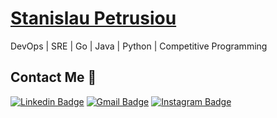  # <a href="https://www.linkedin.com/in/petrusioustanislau/">Stanislau Petrusiou</a>
 
DevOps | SRE | Go | Java | Python | Competitive Programming


##  Contact Me :speech_balloon:
[![Linkedin Badge](https://img.shields.io/badge/-petrusioustanislau-blue?style=flat-square&logo=Linkedin&logoColor=white&link=https://www.linkedin.com/in/petrusioustanislau/)](https://www.linkedin.com/in/petrusioustanislau/) [![Gmail Badge](https://img.shields.io/badge/-petius96@gmail.com-c14438?style=flat-square&logo=Gmail&logoColor=white&link=mailto:petius96@gmail.com)](mailto:petius96@gmail.com) [![Instagram Badge](https://img.shields.io/badge/-@_pet1us_-e4405f?style=flat-square&labelColor=f94877&logo=instagram&logoColor=white&link=https://www.instagram.com/_pet1us_/)](https://www.instagram.com/_pet1us_/)
